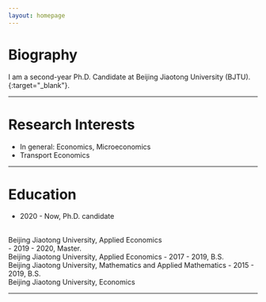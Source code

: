 ```yaml
---
layout: homepage
---
```


# Biography

I am a second-year Ph.D. Candidate at Beijing Jiaotong University (BJTU).{:target="_blank"}.  

***

# Research Interests
- In general: Economics, Microeconomics
- Transport Economics

***

# Education
- 2020 - Now, Ph.D. candidate
<br>
Beijing Jiaotong University, Applied Economics
<br>
- 2019 - 2020, Master.
<br>
Beijing Jiaotong University, Applied Economics
- 2017 - 2019, B.S.
<br>
Beijing Jiaotong University, Mathematics and Applied Mathematics
- 2015 - 2019, B.S.
<br>
Beijing Jiaotong University, Economics

***

<script type="text/javascript">document.write(unescape("%3Cspan id='cnzz_stat_icon_1279691496'%3E%3C/span%3E%3Cscript src='https://s9.cnzz.com/z_stat.php%3Fid%3D1279691496%26show%3Dpic' type='text/javascript'%3E%3C/script%3E"));</script>

